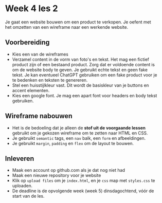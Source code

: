 # Week 4 les 2

Je gaat een website bouwen om een product te verkopen. Je oefent met het omzetten van een wireframe naar een werkende website.

## Voorbereiding

- Kies een van de wireframes 
- Verzamel content in de vorm van foto's en tekst. Het mag een fictief product zijn of een bestaand product. Zorg dat er voldoende content is om de website body te geven. Je gebruikt echte tekst en geen fake tekst. Je kan eventueel ChatGPT gebruiken om een fake product voor je te bedenken en teksten te genereren.
- Stel een huisstijlkleur vast. Dit wordt de basiskleur van je buttons en accent elementen.
- Kies een google font. Je mag een apart font voor headers en body tekst gebruiken.

## Wireframe nabouwen

- Het is de bedoeling dat je alleen de **stof uit de voorgaande lessen** gebruikt om je gekozen wireframe om te zetten naar HTML en CSS. 
- Je gebruikt `semantic` tags, een `nav` balk, een `form` en afbeeldingen.
- Je gebruikt `margin`, `padding` en `flex` om de layout te bouwen.

## Inleveren

- Maak een account op github.com als je dat nog niet had
- Maak een nieuwe repository voor je website
- Klik op `upload files` om je `index.html`, en je `css` map met `styles.css` te uploaden.
- De deadline is de opvolgende week (week 5) dinsdagochtend, vóór de start van de les.
